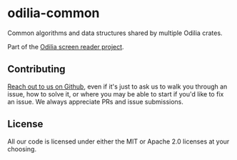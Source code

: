 # odilia-common

Common algorithms and data structures shared by multiple Odilia crates.

Part of the [Odilia screen reader project](https://odilia.app).

## Contributing

[Reach out to us on Github](https://github.com/odilia-app/odilia/issues/new), even if it's just to ask us to walk you through an issue, how to solve it, or where you may be able to start if you'd like to fix an issue.
We always appreciate PRs and issue submissions.

## License

All our code is licensed under either the MIT or Apache 2.0 licenses at your choosing.
